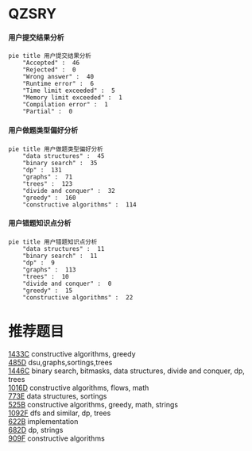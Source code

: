 # QZSRY

<!-- tabs:start -->



#### **用户提交结果分析**

```mermaid
pie title 用户提交结果分析
    "Accepted" :  46
    "Rejected" :  0
    "Wrong answer" :  40
    "Runtime error" :  6
    "Time limit exceeded" :  5
    "Memory limit exceeded" :  1
    "Compilation error" :  1
    "Partial" :  0
```

#### **用户做题类型偏好分析**

```mermaid
pie title 用户做题类型偏好分析
    "data structures" :  45
    "binary search" :  35
    "dp" :  131
    "graphs" :  71
    "trees" :  123
    "divide and conquer" :  32
    "greedy" :  160
    "constructive algorithms" :  114
```
#### **用户错题知识点分析**

```mermaid
pie title 用户错题知识点分析
    "data structures" :  11
    "binary search" :  11
    "dp" :  9
    "graphs" :  113
    "trees" :  10
    "divide and conquer" :  0
    "greedy" :  15
    "constructive algorithms" :  22
```



<!-- tabs:end -->
# 推荐题目
[1433C](https://codeforces.com/contest/1433/problem/C)		constructive algorithms,
                        greedy		  
[485D](https://codeforces.com/contest/485/problem/D)		dsu,graphs,sortings,trees		  
[1446C](https://codeforces.com/contest/1446/problem/C)		binary search,
                        bitmasks,
                        data structures,
                        divide and conquer,
                        dp,
                        trees		  
[1016D](https://codeforces.com/contest/1016/problem/D)		constructive algorithms,
                        flows,
                        math		  
[773E](https://codeforces.com/contest/773/problem/E)		data structures,
                        sortings		  
[525B](https://codeforces.com/contest/525/problem/B)		constructive algorithms,
                        greedy,
                        math,
                        strings		  
[1092F](https://codeforces.com/contest/1092/problem/F)		dfs and similar,
                        dp,
                        trees		  
[622B](https://codeforces.com/contest/622/problem/B)		implementation		  
[682D](https://codeforces.com/contest/682/problem/D)		dp,
                        strings		  
[909F](https://codeforces.com/contest/909/problem/F)		constructive algorithms		  
